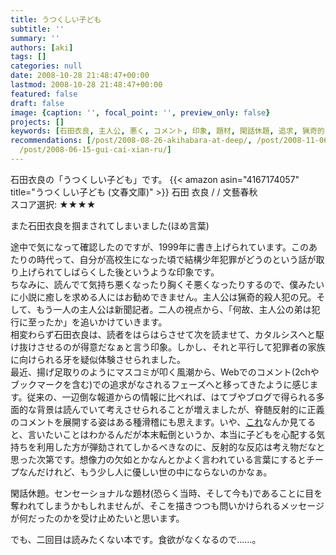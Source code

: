 ```yaml
---
title: うつくしい子ども
subtitle: ''
summary: ''
authors: [aki]
tags: []
categories: null
date: 2008-10-28 21:48:47+00:00
lastmod: 2008-10-28 21:48:47+00:00
featured: false
draft: false
image: {caption: '', focal_point: '', preview_only: false}
projects: []
keywords: [石田衣良, 主人公, 悪く, コメント, 印象, 題材, 閑話休題, 追求, 猟奇的, ブックマーク]
recommendations: [/post/2008-08-26-akihabara-at-deep/, /post/2008-11-06-koredeiinoda/,
  /post/2008-06-15-gui-cai-xian-ru/]
---
```

石田衣良の「うつくしい子ども」です。 {{< amazon asin="4167174057" title="うつくしい子ども (文春文庫)" >}}
石田 衣良 / / 文藝春秋  
スコア選択: ★★★★  
  
また石田衣良を掴まされてしまいました(ほめ言葉)  
  
途中で気になって確認したのですが、1999年に書き上げられています。このあたりの時代って、自分が高校生になった頃で結構少年犯罪がどうのという話が取り上げられてしばらくした後というような印象です。  
ちなみに、読んでて気持ち悪くなったり胸くそ悪くなったりするので、僕みたいに小説に癒しを求める人にはお勧めできません。主人公は猟奇的殺人犯の兄。そして、もう一人の主人公は新聞記者。二人の視点から、「何故、主人公の弟は犯行に至ったか」を追いかけていきます。  
相変わらず石田衣良は、読者をはらはらさせて次を読ませて、カタルシスへと駆け抜けさせるのが得意だなぁと言う印象。しかし、それと平行して犯罪者の家族に向けられる牙を疑似体験させられました。  
最近、揚げ足取りのようにマスコミが叩く風潮から、Webでのコメント(2chやブックマークを含む)での追求がなされるフェーズへと移ってきたように感じます。従来の、一辺倒な報道からの情報に比べれば、はてブやブログで得られる多面的な背景は読んでいて考えさせられることが増えましたが、脊髄反射的に正義のコメントを展開する姿はある種滑稽にも思えます。いや、[これ](http://blog.livedoor.jp/dqnplus/archives/1186996.html)なんか見てると、言いたいことはわかるんだが本末転倒というか、本当に子どもを心配する気持ちを利用した方が弾劾されてしかるべきなのに、反射的な反応は考え物だなと思った次第です。想像力の欠如とかなんとかよく言われている言葉にするとチープなんだけれど、もう少し人に優しい世の中にならないのかなぁ。  
  
閑話休題。センセーショナルな題材(恐らく当時、そして今も)であることに目を奪われてしまうかもしれませんが、そこを描きつつも問いかけられるメッセージが何だったのかを受け止めたいと思います。  
  
でも、二回目は読みたくない本です。食欲がなくなるので……。



